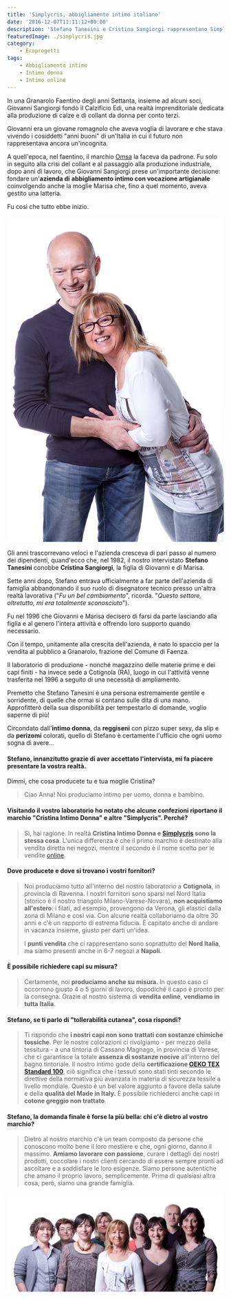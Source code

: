 ```yaml
---
title: 'Simplycris, abbigliamento intimo italiano'
date: '2016-12-07T11:11:12+00:00'
description: 'Stefano Tanesini e Cristina Sangiorgi rappresentano Simplycris, marchio italiano di abbigliamento intimo di estrema qualità.'
featuredImage: ./simplycris.jpg
category:
    - Ecoprogetti
tags:
    - Abbigliamento intimo
    - Intimo donna
    - Intimo online
---
```



In una Granarolo Faentino degli anni Settanta, insieme ad alcuni soci, Giovanni Sangiorgi fondò il Calzificio Edi, una realtà imprenditoriale dedicata alla produzione di calze e di collant da donna per conto terzi.

Giovanni era un giovane romagnolo che aveva voglia di lavorare e che stava vivendo i cosiddetti "anni buoni" di un'Italia in cui il futuro non rappresentava ancora un'incognita.

A quell'epoca, nel faentino, il marchio [Omsa](http://www.omsa.com/it/) la faceva da padrone. Fu solo in seguito alla crisi del collant e al passaggio alla produzione industriale, dopo anni di lavoro, che Giovanni Sangiorgi prese un'importante decisione: fondare un'**azienda di** **abbigliamento intimo con vocazione artigianale** coinvolgendo anche la moglie Marisa che, fino a quel momento, aveva gestito una latteria.

Fu così che tutto ebbe inizio.

![Stefano Tanesini e Cristina Sangiorgi (ph. Donato Testoni)](./intimo-donna.jpg)

Gli anni trascorrevano veloci e l'azienda cresceva di pari passo al numero dei dipendenti, quand'ecco che, nel 1982, il nostro intervistato **Stefano Tanesini** conobbe **Cristina Sangiorgi**, la figlia di Giovanni e di Marisa.

Sette anni dopo, Stefano entrava ufficialmente a far parte dell'azienda di famiglia abbandonando il suo ruolo di disegnatore tecnico presso un'altra realtà lavorativa ("*Fu un bel cambiamento*", ricorda. "*Questo settore, oltretutto, mi era totalmente sconosciuto*").

Fu nel 1996 che Giovanni e Marisa decisero di farsi da parte lasciando alla figlia e al genero l'intera attività e offrendo loro supporto quando necessario.

Con il tempo, unitamente alla crescita dell'azienda, è nato lo spaccio per la vendita al pubblico a Granarolo, frazione del Comune di Faenza.

Il laboratorio di produzione - nonché magazzino delle materie prime e dei capi finiti - ha invece sede a Cotignola (RA), luogo in cui l'attività venne trasferita nel 1996 a seguito di una necessità di ampliamento.

Premetto che Stefano Tanesini è una persona estremamente gentile e sorridente, di quelle che ormai si contano sulle dita di una mano. Approfitterò della sua disponibilità per tempestarlo di domande, voglio saperne di più!

Circondato dall'**intimo donna**, da **reggiseni** con pizzo super sexy, da slip e da **perizomi** colorati, quello di Stefano è certamente l'ufficio che ogni uomo sogna di avere...

#### Stefano, innanzitutto grazie di aver accettato l'intervista, mi fa piacere presentare la vostra realtà.

Dimmi, che cosa producete tu e tua moglie Cristina?

> Ciao Anna! Noi produciamo intimo per uomo, donna e bambino.

#### Visitando il vostro laboratorio ho notato che alcune confezioni riportano il marchio "Cristina Intimo Donna" e altre "Simplycris". Perché?

> Sì, hai ragione. In realtà **Cristina Intimo Donna e [Simplycris](http://www.simplycris.com) sono la stessa cosa**. L'unica differenza è che il primo marchio è destinato alla vendita diretta nei negozi, mentre il secondo è il nome scelto per le vendite [online](http://www.simplycris.com/negozio/).

#### Dove producete e dove si trovano i vostri fornitori?

> Noi produciamo tutto all'interno del nostro laboratorio a **Cotignola**, in provincia di Ravenna. I nostri fornitori sono sparsi nel Nord Italia (storico è il nostro triangolo Milano-Varese-Novara), **non acquistiamo all'estero**: i filati, ad esempio, provengono da Verona, gli elastici dalla zona di Milano e così via. Con alcune realtà collaboriamo da oltre 30 anni e c'è un rapporto di estrema fiducia. È capitato anche di andare in vacanza insieme, giusto per darti un'idea.
> 
> I **punti vendita** che ci rappresentano sono soprattutto del **Nord Italia**, ma siamo presenti anche in 6-7 negozi a **Napoli**.

#### È possibile richiedere capi su misura?

> Certamente, noi **produciamo anche su misura**. In questo caso ci occorrono giusto 4 o 5 giorni di lavoro, dopodiché il capo è pronto per la consegna. Grazie al nostro sistema di **vendita online**, **vendiamo in tutta Italia**.

#### Stefano, se ti parlo di "tollerabilità cutanea", cosa rispondi?

> Ti rispondo che **i nostri capi non sono trattati con sostanze chimiche tossiche**. Per le nostre colorazioni ci rivolgiamo - per mezzo della tessitura - a una tintoria di Cassano Magnago, in provincia di Varese, che ci garantisce la totale **assenza di sostanze nocive** all'interno del bagno tintoriale. Il nostro intimo gode della **certificazione [OEKO TEX Standard 100](https://www.oeko-tex.com/it/business/certifications_and_services/ots_100/ots_100_certification/ots_100_certification.xhtml)**, ciò significa che i tessuti sono stati tinti secondo le direttive della normativa più avanzata in materia di sicurezza tessile a livello mondiale. Questo è un bel valore aggiunto a favore della salute e della **qualità del Made in Italy.** È possibile richiederci anche capi in **cotone greggio non trattato**.

#### Stefano, la domanda finale è forse la più bella: chi c'è dietro al vostro marchio?

> Dietro al nostro marchio c'è un team composto da persone che conoscono molto bene il loro mestiere e che, ogni giorno, danno il massimo. **Amiamo lavorare con passione**, curare i dettagli dei nostri prodotti, coccolare i nostri clienti cercando di essere sempre pronti ad ascoltare e a soddisfare le loro esigenze. Siamo persone autentiche che amano il proprio lavoro, semplicemente. Prima di qualsiasi altra cosa, però, siamo una grande famiglia.

![Lo staff. Da sinistra: Rita, Ivana, Monia, Giovanna, Cristina, Lorena, Cinzia, Stefano e Debora (ph. Donato Testoni)](./cristina.jpg)

